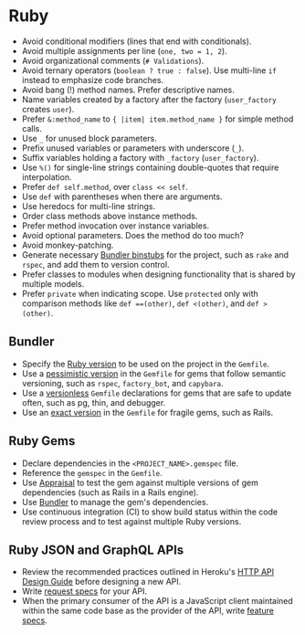 # Ruby

- Avoid conditional modifiers (lines that end with conditionals).
- Avoid multiple assignments per line (`one, two = 1, 2`).
- Avoid organizational comments (`# Validations`).
- Avoid ternary operators (`boolean ? true : false`). Use multi-line `if`
  instead to emphasize code branches.
- Avoid bang (!) method names. Prefer descriptive names.
- Name variables created by a factory after the factory (`user_factory` creates
  `user`).
- Prefer `&:method_name` to `{ |item| item.method_name }` for simple method
  calls.
- Use `_` for unused block parameters.
- Prefix unused variables or parameters with underscore (`_`).
- Suffix variables holding a factory with `_factory` (`user_factory`).
- Use `%()` for single-line strings containing double-quotes that require
  interpolation.
- Prefer `def self.method`, over `class << self`.
- Use `def` with parentheses when there are arguments.
- Use heredocs for multi-line strings.
- Order class methods above instance methods.
- Prefer method invocation over instance variables.
- Avoid optional parameters. Does the method do too much?
- Avoid monkey-patching.
- Generate necessary [Bundler binstubs] for the project, such as `rake` and
  `rspec`, and add them to version control.
- Prefer classes to modules when designing functionality that is shared by
  multiple models.
- Prefer `private` when indicating scope. Use `protected` only with comparison
  methods like `def ==(other)`, `def <(other)`, and `def >(other)`.

[bundler binstubs]: https://github.com/sstephenson/rbenv/wiki/Understanding-binstubs

## Bundler

- Specify the [Ruby version] to be used on the project in the `Gemfile`.
- Use a [pessimistic version] in the `Gemfile` for gems that follow semantic
  versioning, such as `rspec`, `factory_bot`, and `capybara`.
- Use a [versionless] `Gemfile` declarations for gems that are safe to update
  often, such as pg, thin, and debugger.
- Use an [exact version] in the `Gemfile` for fragile gems, such as Rails.

[ruby version]: http://bundler.io/v1.3/gemfile_ruby.html
[exact version]: http://robots.thoughtbot.com/post/35717411108/a-healthy-bundle
[pessimistic version]: http://robots.thoughtbot.com/post/35717411108/a-healthy-bundle
[versionless]: http://robots.thoughtbot.com/post/35717411108/a-healthy-bundle

## Ruby Gems

- Declare dependencies in the `<PROJECT_NAME>.gemspec` file.
- Reference the `gemspec` in the `Gemfile`.
- Use [Appraisal] to test the gem against multiple versions of gem dependencies
  (such as Rails in a Rails engine).
- Use [Bundler] to manage the gem's dependencies.
- Use continuous integration (CI) to show build status within the code review
  process and to test against multiple Ruby versions.

[appraisal]: https://github.com/thoughtbot/appraisal
[bundler]: http://bundler.io

## Ruby JSON and GraphQL APIs

- Review the recommended practices outlined in Heroku's [HTTP API Design Guide]
  before designing a new API.
- Write [request specs] for your API.
- When the primary consumer of the API is a JavaScript client maintained within
  the same code base as the provider of the API, write [feature specs].

[http api design guide]: https://github.com/interagent/http-api-design
[feature specs]: https://www.relishapp.com/rspec/rspec-rails/docs/feature-specs/feature-spec
[request specs]: https://www.relishapp.com/rspec/rspec-rails/docs/request-specs/request-spec
